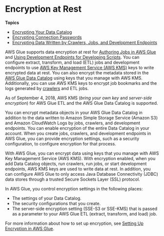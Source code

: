 # Encryption at Rest<a name="encryption-at-rest"></a>

**Topics**
+ [Encrypting Your Data Catalog](encrypt-glue-data-catalog.md)
+ [Encrypting Connection Passwords](encrypt-connection-passwords.md)
+ [Encrypting Data Written by Crawlers, Jobs, and Development Endpoints](encryption-security-configuration.md)

AWS Glue supports data encryption at rest for [Authoring Jobs in AWS Glue](author-job.md) and [Using Development Endpoints for Developing Scripts](dev-endpoint.md)\. You can configure extract, transform, and load \(ETL\) jobs and development endpoints to use [AWS Key Management Service \(AWS KMS\)](https://aws.amazon.com/kms/) keys to write encrypted data at rest\. You can also encrypt the metadata stored in the [AWS Glue Data Catalog](components-overview.md#data-catalog-intro) using keys that you manage with AWS KMS\. Additionally, you can use AWS KMS keys to encrypt job bookmarks and the logs generated by [crawlers](https://docs.aws.amazon.com/glue/latest/dg/add-crawler.html) and ETL jobs\.

As of September 4, 2018, AWS KMS \(*bring your own key* and *server\-side encryption*\) for AWS Glue ETL and the AWS Glue Data Catalog is supported\.

You can encrypt metadata objects in your AWS Glue Data Catalog in addition to the data written to Amazon Simple Storage Service \(Amazon S3\) and Amazon CloudWatch Logs by jobs, crawlers, and development endpoints\. You can enable encryption of the entire Data Catalog in your account\. When you create jobs, crawlers, and development endpoints in AWS Glue, you can provide encryption settings, such as a security configuration, to configure encryption for that process\.

With AWS Glue, you can encrypt data using keys that you manage with AWS Key Management Service \(AWS KMS\)\. With encryption enabled, when you add Data Catalog objects, run crawlers, run jobs, or start development endpoints, AWS KMS keys are used to write data at rest\. In addition, you can configure AWS Glue to only access Java Database Connectivity \(JDBC\) data stores through a trusted Secure Sockets Layer \(SSL\) protocol\. 

In AWS Glue, you control encryption settings in the following places:
+ The settings of your Data Catalog\.
+ The security configurations that you create\.
+ The server\-side encryption setting \(SSE\-S3 or SSE\-KMS\) that is passed as a parameter to your AWS Glue ETL \(extract, transform, and load\) job\.

For more information about how to set up encryption, see [Setting Up Encryption in AWS Glue](set-up-encryption.md)\. 